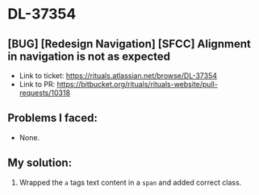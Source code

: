 # DL-37354

## [BUG] [Redesign Navigation] [SFCC] Alignment in navigation is not as expected

- Link to ticket: https://rituals.atlassian.net/browse/DL-37354
- Link to PR: https://bitbucket.org/rituals/rituals-website/pull-requests/10318

## Problems I faced: 

- None. 

## My solution:

1. Wrapped the `a` tags text content in a `span` and added correct class.